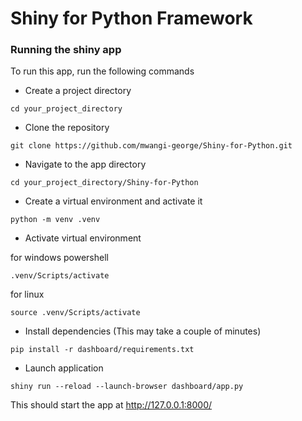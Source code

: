 # Shiny for Python Framework

### Running the shiny app

To run this app, run the following commands 

* Create a project directory 

```
cd your_project_directory
```

* Clone the repository

```
git clone https://github.com/mwangi-george/Shiny-for-Python.git
```

* Navigate to the app directory

```
cd your_project_directory/Shiny-for-Python
```

* Create a virtual environment and activate it

```
python -m venv .venv
```

* Activate virtual environment

for windows powershell

```
.venv/Scripts/activate
```

for linux

```
source .venv/Scripts/activate
```


* Install dependencies (This may take a couple of minutes)

```
pip install -r dashboard/requirements.txt
```

* Launch application 

```
shiny run --reload --launch-browser dashboard/app.py
```

This should start the app at http://127.0.0.1:8000/